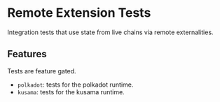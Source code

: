 # Remote Extension Tests

Integration tests that use state from live chains via remote externalities.

## Features

Tests are feature gated.

- `polkadot`: tests for the polkadot runtime.
- `kusama`: tests for the kusama runtime.
